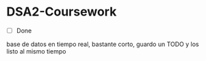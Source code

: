 # DSA2-Coursework

- [ ] Done

base de datos en tiempo real, bastante corto, guardo un TODO y los listo al mismo tiempo
